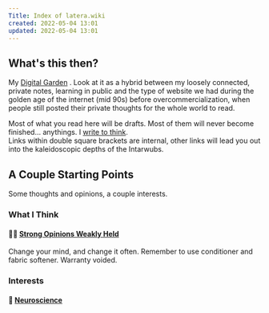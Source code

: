 ```yaml
---
Title: Index of latera.wiki
created: 2022-05-04 13:01
updated: 2022-05-04 13:01
---
```

   
## What's this then?   
My [Digital Garden](./Digital%20Garden.md) . Look at it as a hybrid between my loosely connected, private notes, learning in public and the type of website we had during the golden age of the internet (mid 90s) before overcommercialization, when people still posted their private thoughts for the whole world to read.   
   
Most of what you read here will be drafts. Most of them will never become finished… anythings. I [write to think](https://notes.mxstbr.com/Write_to_think).   
Links within double square brackets are internal, other links will lead you out into the kaleidoscopic depths of the Intarwubs.   
   
## A Couple Starting Points   
   
Some thoughts and opinions, a couple interests.   
   
### What I Think   
   
#### 🧠💪 [Strong Opinions Weakly Held](./_moc-Strong%20opinions%20weakly%20held-v2.md)     
Change your mind, and change it often. Remember to use conditioner and fabric softener. Warranty voided.   
   
### Interests   
   
#### 🧠 [Neuroscience](./neuroscience/_moc-neuroscience.md)